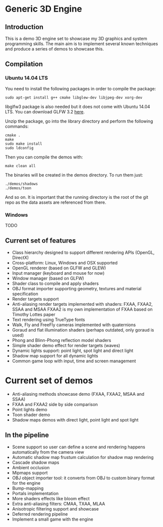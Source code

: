 # Generic 3D Engine

## Introduction
This is a demo 3D engine set to showcase my 3D graphics and system programming skills. The main aim is to implement several known techniques and produce a series of demos to showcase this.

## Compilation

### Ubuntu 14.04 LTS

You need to install the following packages in order to compile the package:

    sudo apt-get install g++ cmake libglew-dev libjpeg-dev xorg-dev

libglfw3 package is also needed but it does not come with Ubuntu 14.04 LTS. You can download GLFW 3.2 [here](https://github.com/glfw/glfw/releases/download/3.2/glfw-3.2.zip).

Unzip the package, go into the library directory and perform the following commands:

    cmake .
    make
    sudo make install
    sudo ldconfig

Then you can compile the demos with:

	make clean all

The binaries will be created in the demos directory. To run them just:

    ./demos/shadows
    ./demos/toon

And so on. It is important that the running directory is the root of the git repo as the
data assets are referenced from there.

### Windows

TODO

## Current set of features

* Class hierarchy designed to support different rendering APIs (OpenGL, DirectX)
* Cross-platform: Linux, Windows and OSX supported
* OpenGL renderer (based on GLFW and GLEW)
* Input manager (keyboard and mouse for now)
* Window manager (based on GLFW)
* Shader class to compile and apply shaders
* OBJ format importer supporting geometry, textures and material specification
* Render targets support
* Anti-aliasing render targets implemented with shaders: FXAA, FXAA2, SSAA and MSAA
    FXAA2 is my own implementation of FXAA based on Timothy Lottes paper
* Text rendering using TrueType fonts
* Walk, Fly and FreeFly cameras implemented with quaternions
* Goraud and flat illumination shaders (perhaps outdated, only goraud is used)
* Phong and Blinn-Phong reflection model shaders
* Simple shader demo effect for render targets (waves)
* Dynamic lights support: point light, spot light and direct light
* Shadow map support for all dynamic lights
* Common game loop with input, time and screen management

# Current set of demos
* Anti-aliasing methods showcase demo (FXAA, FXAA2, MSAA and SSAA)
* FXAA and FXAA2 side by side comparison
* Point lights demo
* Toon shader demo
* Shadow maps demos with direct light, point light and spot light

## In the pipeline
* Scene support so user can define a scene and rendering happens automatically from the camera view
* Automatic shadow map frustum calculation for shadow map rendering
* Cascade shadow maps
* Ambient occlusion
* Mipmaps support
* OBJ object importer tool: it converts from OBJ to custom binary format for the engine
* Bump-mapping
* Portals implementation
* More shaders effects like bloom effect
* Extra anti-aliasing filters: CMAA, TXAA, MLAA
* Anisotropic filtering support and showcase
* Deferred rendering pipeline
* Implement a small game with the engine
